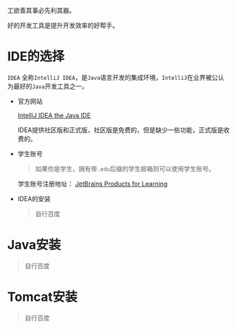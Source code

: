 
工欲善其事必先利其器。

好的开发工具是提升开发效率的好帮手。

# IDE的选择

  `IDEA` 全称`IntelliJ IDEA`，是`Java`语言开发的集成环境，`IntelliJ`在业界被公认为最好的`Java`开发工具之一。
  
  - 官方网站
    
    [IntelliJ IDEA the Java IDE](https://www.jetbrains.com/idea/)

    IDEA提供社区版和正式版，社区版是免费的，但是缺少一些功能，正式版是收费的。
  
  - 学生账号
  
    > 如果你是学生，拥有带`.edu`后缀的学生邮箱则可以使用学生账号。
  
    学生账号注册地址： [JetBrains Products for Learning](https://www.jetbrains.com/shop/eform/students)

  - IDEA的安装

    > 自行百度

# Java安装

  > 自行百度

# Tomcat安装

  > 自行百度